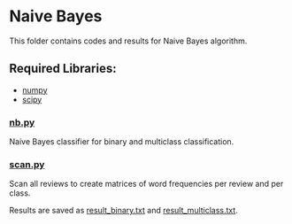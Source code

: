 Naive Bayes
=============

This folder contains codes and results for Naive Bayes algorithm.

## Required Libraries:
* [numpy](http://www.numpy.org/)
* [scipy](https://www.scipy.org/)

### [nb.py](scripts/nb.py)
Naive Bayes classifier for binary and multiclass classification.

### [scan.py](scripts/scan.py)
Scan all reviews to create matrices of word frequencies per review and per class.

Results are saved as [result_binary.txt](output/result_binary.txt) and [result_multiclass.txt](output/result_multiclass.txt).

